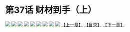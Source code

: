 # 第37话 财材到手（上）
![](https://mhpic.xiaomingtaiji.net/comic/D/斗破苍穹拆分版/37话/1.jpg-zymk.middle.webp)
![](https://mhpic.xiaomingtaiji.net/comic/D/斗破苍穹拆分版/37话/2.jpg-zymk.middle.webp)
![](https://mhpic.xiaomingtaiji.net/comic/D/斗破苍穹拆分版/37话/3.jpg-zymk.middle.webp)
![](https://mhpic.xiaomingtaiji.net/comic/D/斗破苍穹拆分版/37话/4.jpg-zymk.middle.webp)
![](https://mhpic.xiaomingtaiji.net/comic/D/斗破苍穹拆分版/37话/5.jpg-zymk.middle.webp)
![](https://mhpic.xiaomingtaiji.net/comic/D/斗破苍穹拆分版/37话/6.jpg-zymk.middle.webp)
![](https://mhpic.xiaomingtaiji.net/comic/D/斗破苍穹拆分版/37话/7.jpg-zymk.middle.webp)
![](https://mhpic.xiaomingtaiji.net/comic/D/斗破苍穹拆分版/37话/8.jpg-zymk.middle.webp)
![](https://mhpic.xiaomingtaiji.net/comic/D/斗破苍穹拆分版/37话/9.jpg-zymk.middle.webp)
[【上一章】](./36.md)
[【目录】](./READMD.md)
[【下一章】](./38.md)

